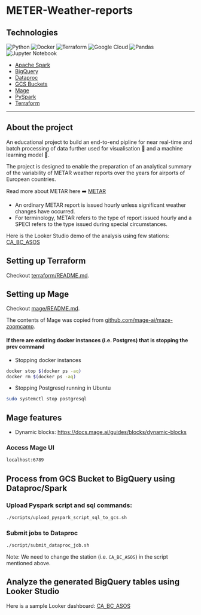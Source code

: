 # METER-Weather-reports

## Technologies

![Python](https://img.shields.io/badge/python-3670A0?style=for-the-badge&logo=python&logoColor=ffdd54)
![Docker](https://img.shields.io/badge/docker-%230db7ed.svg?style=for-the-badge&logo=docker&logoColor=white)
![Terraform](https://img.shields.io/badge/terraform-%235835CC.svg?style=for-the-badge&logo=terraform&logoColor=white)
![Google Cloud](https://img.shields.io/badge/GoogleCloud-%234285F4.svg?style=for-the-badge&logo=google-cloud&logoColor=white)
![Pandas](https://img.shields.io/badge/pandas-%23150458.svg?style=for-the-badge&logo=pandas&logoColor=white)
![Jupyter Notebook](https://img.shields.io/badge/jupyter-%23FA0F00.svg?style=for-the-badge&logo=jupyter&logoColor=white)

- [Apache Spark](https://spark.apache.org/)
- [BigQuery](https://cloud.google.com/bigquery)
- [Dataproc](https://cloud.google.com/dataproc)
- [GCS Buckets](https://cloud.google.com/storage)
- [Mage](https://www.mage.ai/)
- [PySpark](https://spark.apache.org/docs/latest/api/python/)
- [Terraform](https://www.terraform.io/)
---

## About the project

An educational project to build an end-to-end pipline for near real-time and batch processing of data further used for visualisation 👀 and a machine learning model 🧠.

The project is designed to enable the preparation of an analytical summary of the variability of METAR weather reports over the years for airports of European countries. 

Read more about METAR here ➡️ [METAR](https://www.dronepilotgroundschool.com/reading-aviation-routine-weather-metar-report/)
- An ordinary METAR report is issued hourly unless significant weather changes have occurred.
- For terminology, METAR refers to the type of report issued hourly and a SPECI refers to the type issued during special circumstances.


Here is the Looker Studio demo of the analysis using few stations: [CA_BC_ASOS](https://lookerstudio.google.com/reporting/cc8b1182-bd9e-49c1-9e38-d0feffd0cd0d)


## Setting up Terraform
Checkout [terraform/README.md](terraform/README.md).

## Setting up Mage

Checkout [mage/README.md](mage/README.md).

The contents of Mage was copied from [github.com/mage-ai/maze-zoomcamp](https://github.com/mage-ai/mage-zoomcamp).

#### If there are existing docker instances (i.e. Postgres) that is stopping the prev command
- Stopping docker instances
```bash
docker stop $(docker ps -aq)
docker rm $(docker ps -aq)
```
- Stopping Postgresql running in Ubuntu
```bash
sudo systemctl stop postgresql
```

## Mage features
- Dynamic blocks: https://docs.mage.ai/guides/blocks/dynamic-blocks

### Access Mage UI
```bash
localhost:6789
```


## Process from GCS Bucket to BigQuery using Dataproc/Spark

### Upload Pyspark script and sql commands:
```bash
./scripts/upload_pyspark_script_sql_to_gcs.sh
```
### Submit jobs to Dataproc
```bash
./script/submit_dataproc_job.sh
```
Note: We need to change the station (i.e. `CA_BC_ASOS`) in the script mentioned above.

## Analyze the generated BigQuery tables using Looker Studio
Here is a sample Looker dashboard: [CA_BC_ASOS](https://lookerstudio.google.com/reporting/cc8b1182-bd9e-49c1-9e38-d0feffd0cd0d)
